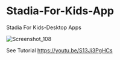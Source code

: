 # Stadia-For-Kids-App
Stadia For Kids-Desktop Apps

![Screenshot_108](https://user-images.githubusercontent.com/61135648/85215796-eae8de80-b3af-11ea-80c5-8f0e7cd78cc5.png)

See Tutorial https://youtu.be/S13Ji3PgHCs
